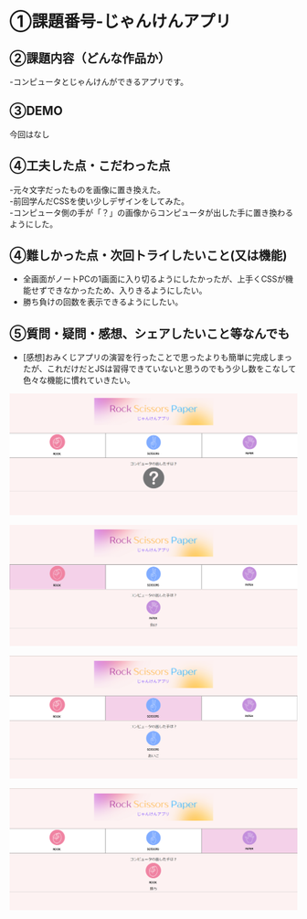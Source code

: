 # ①課題番号-じゃんけんアプリ


## ②課題内容（どんな作品か）
-コンピュータとじゃんけんができるアプリです。

## ③DEMO
今回はなし

## ④工夫した点・こだわった点
-元々文字だったものを画像に置き換えた。<br>
-前回学んだCSSを使い少しデザインをしてみた。<br>
-コンピュータ側の手が「？」の画像からコンピュータが出した手に置き換わるようにした。

## ④難しかった点・次回トライしたいこと(又は機能)
- 全画面がノートPCの1画面に入り切るようにしたかったが、上手くCSSが機能せずできなかったため、入りきるようにしたい。<br>
- 勝ち負けの回数を表示できるようにしたい。<br>  

## ⑤質問・疑問・感想、シェアしたいこと等なんでも
- [感想]おみくじアプリの演習を行ったことで思ったよりも簡単に完成しまったが、これだけだとJSは習得できていないと思うのでもう少し数をこなして色々な機能に慣れていきたい。

<!-- ![alt text](img/janken01.png) -->
![top page capture](./img/janken01.png)
<!-- ![alt text](img/janken02.png) -->
![top page capture](./img/janken02.png)
<!-- ![alt text](img/janken03.png) -->
![top page capture](./img/janken03.png)
<!-- ![alt text](img/janken04.png) -->
![top page capture](./img/janken04.png)
